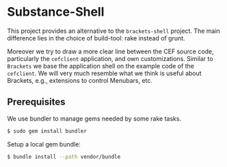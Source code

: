 Substance-Shell
===============

This project provides an alternative to the `brackets-shell` project.
The main difference lies in the choice of build-tool: rake instead of grunt.

Moreover we try to draw a more clear line between the CEF source code, particularly
the `cefclient` application, and own customizations.
Similar to `Brackets` we base the application shell on the example code of the `cefclient`.
We will very much resemble what we think is useful about Brackets, e.g., extensions to control
Menubars, etc.


Prerequisites
-------------

We use bundler to manage gems needed by some rake tasks.

```bash
$ sudo gem install bundler
```

Setup a local gem bundle:

```bash
$ bundle install --path vendor/bundle
```

